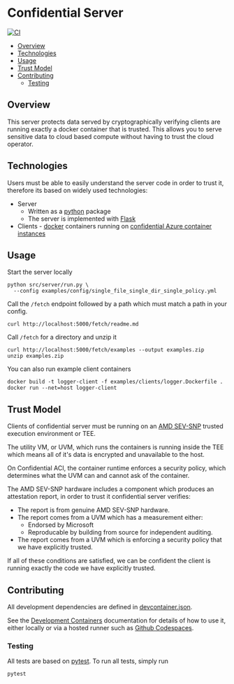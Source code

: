 # Confidential Server

[![CI](https://github.com/DomAyre/confidential-server/actions/workflows/ci.yml/badge.svg?event=push)](https://github.com/DomAyre/confidential-server/actions/workflows/ci.yml)

- [Overview](#overview)
- [Technologies](#technologies)
- [Usage](#usage)
- [Trust Model](#trust-model)
- [Contributing](#contributing)
  - [Testing](#testing)

## Overview

This server protects data served by cryptographically verifying clients are running exactly a docker container that is trusted. This allows you to serve sensitive data to cloud based compute without having to trust the cloud operator.

## Technologies

Users must be able to easily understand the server code in order to trust it, therefore its based on widely used technologies:

- Server
  - Written as a [python](https://www.python.org) package
  - The server is implemented with [Flask](https://flask.palletsprojects.com/en/stable/)
- Clients - [docker](https://www.docker.com) containers running on [confidential Azure container instances](https://learn.microsoft.com/en-us/azure/container-instances/container-instances-confidential-overview)

## Usage

Start the server locally

```
python src/server/run.py \
  --config examples/config/single_file_single_dir_single_policy.yml
```

Call the `/fetch` endpoint followed by a path which must match a path in your config.

```
curl http://localhost:5000/fetch/readme.md
```

Call `/fetch` for a directory and unzip it

```
curl http://localhost:5000/fetch/examples --output examples.zip
unzip examples.zip
```

You can also run example client containers

```
docker build -t logger-client -f examples/clients/logger.Dockerfile .
docker run --net=host logger-client
```

## Trust Model

Clients of confidential server must be running on an [AMD SEV-SNP](https://www.amd.com/en/developer/sev.html) trusted execution environment or TEE.

The utility VM, or UVM, which runs the containers is running inside the TEE which means all of it's data is encrypted and unavailable to the host.

On Confidential ACI, the container runtime enforces a security policy, which determines what the UVM can and cannot ask of the container.

The AMD SEV-SNP hardware includes a component which produces an attestation report, in order to trust it confidential server verifies:

- The report is from genuine AMD SEV-SNP hardware.
- The report comes from a UVM which has a measurement either:
  - Endorsed by Microsoft
  - Reproducable by building from source for independent auditing.
- The report comes from a UVM which is enforcing a security policy that we have explicitly trusted.

If all of these conditions are satisfied, we can be confident the client is running exactly the code we have explicitly trusted.

## Contributing

All development dependencies are defined in [devcontainer.json](.devcontainer/devcontainer.json).

See the [Development Containers](https://containers.dev) documentation for details of how to use it, either locally or via a hosted runner such as [Github Codespaces](https://github.com/features/codespaces).

### Testing

All tests are based on [pytest](https://pytest.org). To run all tests, simply run

```
pytest
```
